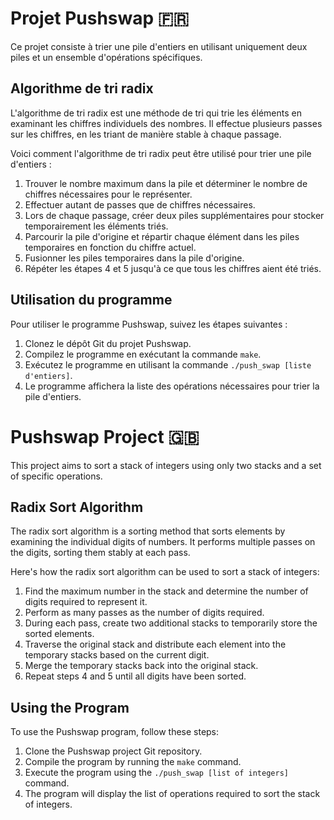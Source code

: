 # Projet Pushswap 🇫🇷

Ce projet consiste à trier une pile d'entiers en utilisant uniquement deux piles et un ensemble d'opérations spécifiques.

## Algorithme de tri radix

L'algorithme de tri radix est une méthode de tri qui trie les éléments en examinant les chiffres individuels des nombres. Il effectue plusieurs passes sur les chiffres, en les triant de manière stable à chaque passage.

Voici comment l'algorithme de tri radix peut être utilisé pour trier une pile d'entiers :

1. Trouver le nombre maximum dans la pile et déterminer le nombre de chiffres nécessaires pour le représenter.
2. Effectuer autant de passes que de chiffres nécessaires.
3. Lors de chaque passage, créer deux piles supplémentaires pour stocker temporairement les éléments triés.
4. Parcourir la pile d'origine et répartir chaque élément dans les piles temporaires en fonction du chiffre actuel.
5. Fusionner les piles temporaires dans la pile d'origine.
6. Répéter les étapes 4 et 5 jusqu'à ce que tous les chiffres aient été triés.

## Utilisation du programme

Pour utiliser le programme Pushswap, suivez les étapes suivantes :

1. Clonez le dépôt Git du projet Pushswap.
2. Compilez le programme en exécutant la commande `make`.
3. Exécutez le programme en utilisant la commande `./push_swap [liste d'entiers]`.
4. Le programme affichera la liste des opérations nécessaires pour trier la pile d'entiers.

# Pushswap Project 🇬🇧

This project aims to sort a stack of integers using only two stacks and a set of specific operations.

## Radix Sort Algorithm

The radix sort algorithm is a sorting method that sorts elements by examining the individual digits of numbers. It performs multiple passes on the digits, sorting them stably at each pass.

Here's how the radix sort algorithm can be used to sort a stack of integers:

1. Find the maximum number in the stack and determine the number of digits required to represent it.
2. Perform as many passes as the number of digits required.
3. During each pass, create two additional stacks to temporarily store the sorted elements.
4. Traverse the original stack and distribute each element into the temporary stacks based on the current digit.
5. Merge the temporary stacks back into the original stack.
6. Repeat steps 4 and 5 until all digits have been sorted.

## Using the Program

To use the Pushswap program, follow these steps:

1. Clone the Pushswap project Git repository.
2. Compile the program by running the `make` command.
3. Execute the program using the `./push_swap [list of integers]` command.
4. The program will display the list of operations required to sort the stack of integers.
